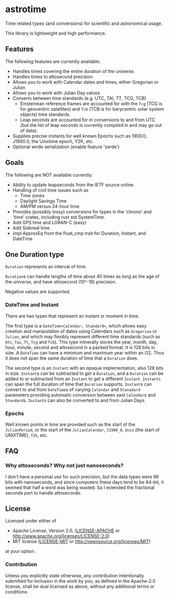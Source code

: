 # astrotime

Time related types (and conversions) for scientific and astronomical usage.

This library is lightweight and high performance.

## Features

The following features are currently available:

* Handles times covering the entire duration of the universe.
* Handles times to attosecond precision
* Allows you to work with Calendar dates and times, either Gregorian or Julian
* Allows you to work with Julian Day values
* Converts between time standards (e.g. UTC, TAI, TT, TCG, TCB)
    * Einsteinean reference frames are accounted for with the `Tcg` (TCG is for
      geocentric satellites) and `Tcb` (TCB is for barycentric solar system
      objects) time standards.
    * Leap seconds are accounted for in conversions to and from UTC (but the list of leap seconds is
      currently compiled in and may go out of date).
* Supplies precise instants for well known Epochs such as 1900.0, J1900.0, the Unixtime epoch,
  Y2K, etc.
* Optional serde serialization (enable feature 'serde')

## Goals

The following are NOT available currently:

* Ability to update leapseconds from the IETF source online.
* Handling of civil time issues such as
    * Time zones
    * Daylight Savings Time
    * AM/PM versus 24-hour time
* Provides (possibly lossy) conversions for types in the 'chrono' and 'time' crates, including
  rust std SystemTime.
* Add GPS time and LORAN-C (easy)
* Add Sidereal time
* impl ApproxEq from the float_cmp trait for Duration, Instant, and DateTime

## One Duration type

`Duration` represents an interval of time.

`Duration`s can handle lengths of time about 40 times as long as the age of the
universe, and have attosecond (10^-18) precision.

Negative values are supported.

### DateTime and Instant

There are two types that represent an instant or moment in time.

The first type is a `DateTime<Calendar, Standard>`, which allows easy creation and manipulation
of dates using Calendars such as `Gregorian` or `Julian`, and which may flexibly represent
different time standards (such as `Utc`, `Tai`, `Tt`, `Tcg` and `Tcb`).  This type intnerally
stores the year, month, day, hour, minute, second and attosecond in a packed format. It is 128
bits in size. A `DateTime` can have a minimum and maximum year within an i32. Thus it does not
span the same duration of time that a `Duration` does.

The second type is an `Instant` with an opaque implementation, also 128 bits in size.
`Instant`s can be subtracted to get a `Duration`, and a `Duration` can be added to or
subtracted from an `Instant` to get a different `Instant`.  `Instants` can span the full
duration of time that `Duration` supports.  `Instant`s can convert to and from `DateTime`s
of varying `Calendar` and `Stanadard` parameters providing automatic conversion between said
`Calendar`s and `Standard`s.  `Instant`s  can also be converted to and from Julian Days.

### Epochs

Well known points in time are provided such as the start of the `JulianPeriod`, or the start
of the `JulianCalendar`, `J1900_0`, `Unix` (the start of UNIXTIME), `Y2k`, etc.

## FAQ

### Why attoseconds? Why not just nanoseconds?

I don't have a personal use for such precision, but the data types were 96 bits with
nanoseconds, and since computers these days tend to be 64-bit, it seemed that half a
word was being wasted. So I extended the fractional seconds part to handle attoseconds.

## License

Licensed under either of

 * Apache License, Version 2.0, ([LICENSE-APACHE](LICENSE-APACHE) or http://www.apache.org/licenses/LICENSE-2.0)
 * MIT license ([LICENSE-MIT](LICENSE-MIT) or http://opensource.org/licenses/MIT)

at your option.

### Contribution

Unless you explicitly state otherwise, any contribution intentionally submitted
for inclusion in the work by you, as defined in the Apache-2.0 license, shall
be dual licensed as above, without any additional terms or conditions.
